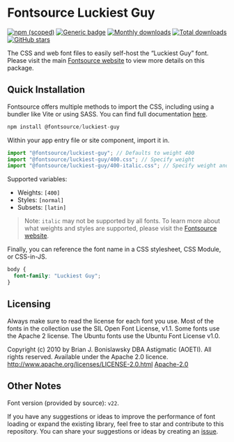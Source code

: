 # Fontsource Luckiest Guy

[![npm (scoped)](https://img.shields.io/npm/v/@fontsource/luckiest-guy?color=brightgreen)](https://www.npmjs.com/package/@fontsource/luckiest-guy) [![Generic badge](https://img.shields.io/badge/fontsource-passing-brightgreen)](https://github.com/fontsource/fontsource) [![Monthly downloads](https://badgen.net/npm/dm/@fontsource/luckiest-guy)](https://github.com/fontsource/fontsource) [![Total downloads](https://badgen.net/npm/dt/@fontsource/luckiest-guy)](https://github.com/fontsource/fontsource) [![GitHub stars](https://img.shields.io/github/stars/fontsource/fontsource.svg?style=social&label=Star)](https://github.com/fontsource/fontsource/stargazers)

The CSS and web font files to easily self-host the “Luckiest Guy” font. Please visit the main [Fontsource website](https://fontsource.org/fonts/luckiest-guy) to view more details on this package.

## Quick Installation

Fontsource offers multiple methods to import the CSS, including using a bundler like Vite or using SASS. You can find full documentation [here](https://fontsource.org/docs/getting-started/introduction).

```javascript
npm install @fontsource/luckiest-guy
```

Within your app entry file or site component, import it in.

```javascript
import "@fontsource/luckiest-guy"; // Defaults to weight 400
import "@fontsource/luckiest-guy/400.css"; // Specify weight
import "@fontsource/luckiest-guy/400-italic.css"; // Specify weight and style
```

Supported variables:
- Weights: `[400]`
- Styles: `[normal]`
- Subsets: `[latin]`

> Note: `italic` may not be supported by all fonts. To learn more about what weights and styles are supported, please visit the [Fontsource website](https://fontsource.org/fonts/luckiest-guy).

Finally, you can reference the font name in a CSS stylesheet, CSS Module, or CSS-in-JS.

```css
body {
  font-family: "Luckiest Guy";
}
```

## Licensing
Always make sure to read the license for each font you use. Most of the fonts in the collection use the SIL Open Font License, v1.1. Some fonts use the Apache 2 license. The Ubuntu fonts use the Ubuntu Font License v1.0.

Copyright (c) 2010 by Brian J. Bonislawsky DBA Astigmatic (AOETI). All rights reserved. Available under the Apache 2.0 licence. http://www.apache.org/licenses/LICENSE-2.0.html
[Apache-2.0](http://www.apache.org/licenses/LICENSE-2.0.html)

## Other Notes
Font version (provided by source): `v22`.

If you have any suggestions or ideas to improve the performance of font loading or expand the existing library, feel free to star and contribute to this repository. You can share your suggestions or ideas by creating an [issue](https://github.com/fontsource/fontsource/issues).